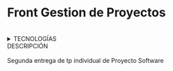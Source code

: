# Front Gestion de Proyectos

<br>
<details>
<summary>TECNOLOGÍAS</summary> 
- HTML <br>
- CSS3 <br>
- JavaScript <br>
- Git/Github
</details>
<summary>DESCRIPCIÓN </summary> <br>
Segunda entrega de tp individual de Proyecto Software
<br>
